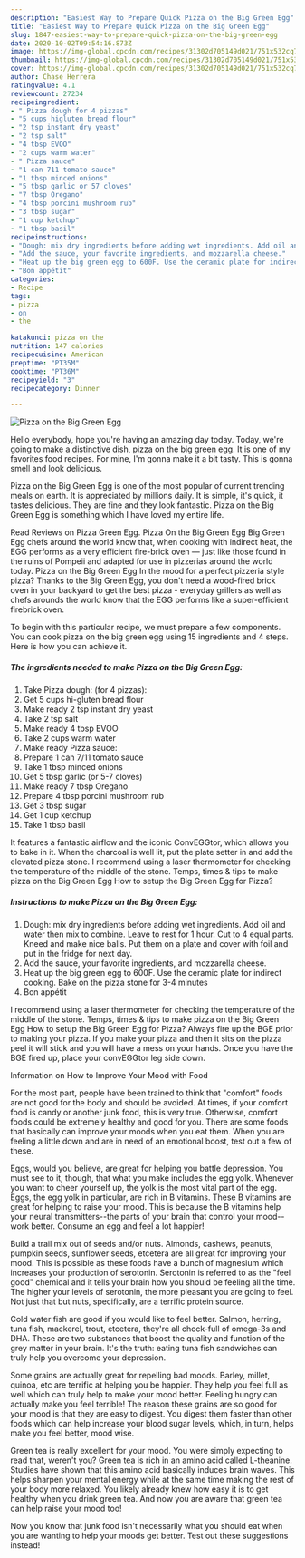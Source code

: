 ```yaml
---
description: "Easiest Way to Prepare Quick Pizza on the Big Green Egg"
title: "Easiest Way to Prepare Quick Pizza on the Big Green Egg"
slug: 1847-easiest-way-to-prepare-quick-pizza-on-the-big-green-egg
date: 2020-10-02T09:54:16.873Z
image: https://img-global.cpcdn.com/recipes/31302d705149d021/751x532cq70/pizza-on-the-big-green-egg-recipe-main-photo.jpg
thumbnail: https://img-global.cpcdn.com/recipes/31302d705149d021/751x532cq70/pizza-on-the-big-green-egg-recipe-main-photo.jpg
cover: https://img-global.cpcdn.com/recipes/31302d705149d021/751x532cq70/pizza-on-the-big-green-egg-recipe-main-photo.jpg
author: Chase Herrera
ratingvalue: 4.1
reviewcount: 27234
recipeingredient:
- " Pizza dough for 4 pizzas"
- "5 cups higluten bread flour"
- "2 tsp instant dry yeast"
- "2 tsp salt"
- "4 tbsp EVOO"
- "2 cups warm water"
- " Pizza sauce"
- "1 can 711 tomato sauce"
- "1 tbsp minced onions"
- "5 tbsp garlic or 57 cloves"
- "7 tbsp Oregano"
- "4 tbsp porcini mushroom rub"
- "3 tbsp sugar"
- "1 cup ketchup"
- "1 tbsp basil"
recipeinstructions:
- "Dough: mix dry ingredients before adding wet ingredients. Add oil and water then mix to combine. Leave to rest for 1 hour. Cut to 4 equal parts. Kneed and make nice balls. Put them on a plate and cover with foil and put in the fridge for next day."
- "Add the sauce, your favorite ingredients, and mozzarella cheese."
- "Heat up the big green egg to 600F. Use the ceramic plate for indirect cooking. Bake on the pizza stone for 3-4 minutes"
- "Bon appétit"
categories:
- Recipe
tags:
- pizza
- on
- the

katakunci: pizza on the 
nutrition: 147 calories
recipecuisine: American
preptime: "PT35M"
cooktime: "PT36M"
recipeyield: "3"
recipecategory: Dinner

---
```



![Pizza on the Big Green Egg](https://img-global.cpcdn.com/recipes/31302d705149d021/751x532cq70/pizza-on-the-big-green-egg-recipe-main-photo.jpg)

Hello everybody, hope you're having an amazing day today. Today, we're going to make a distinctive dish, pizza on the big green egg. It is one of my favorites food recipes. For mine, I'm gonna make it a bit tasty. This is gonna smell and look delicious.

Pizza on the Big Green Egg is one of the most popular of current trending meals on earth. It is appreciated by millions daily. It is simple, it's quick, it tastes delicious. They are fine and they look fantastic. Pizza on the Big Green Egg is something which I have loved my entire life.

Read Reviews on Pizza Green Egg. Pizza On the Big Green Egg Big Green Egg chefs around the world know that, when cooking with indirect heat, the EGG performs as a very efficient fire-brick oven — just like those found in the ruins of Pompeii and adapted for use in pizzerias around the world today. Pizza on the Big Green Egg In the mood for a perfect pizzeria style pizza? Thanks to the Big Green Egg, you don&#39;t need a wood-fired brick oven in your backyard to get the best pizza - everyday grillers as well as chefs arounds the world know that the EGG performs like a super-efficient firebrick oven.


To begin with this particular recipe, we must prepare a few components. You can cook pizza on the big green egg using 15 ingredients and 4 steps. Here is how you can achieve it.

<!--inarticleads1-->

##### The ingredients needed to make Pizza on the Big Green Egg:

1. Take  Pizza dough: (for 4 pizzas):
1. Get 5 cups hi-gluten bread flour
1. Make ready 2 tsp instant dry yeast
1. Take 2 tsp salt
1. Make ready 4 tbsp EVOO
1. Take 2 cups warm water
1. Make ready  Pizza sauce:
1. Prepare 1 can 7/11 tomato sauce
1. Take 1 tbsp minced onions
1. Get 5 tbsp garlic (or 5-7 cloves)
1. Make ready 7 tbsp Oregano
1. Prepare 4 tbsp porcini mushroom rub
1. Get 3 tbsp sugar
1. Get 1 cup ketchup
1. Take 1 tbsp basil


It features a fantastic airflow and the iconic ConvEGGtor, which allows you to bake in it. When the charcoal is well lit, put the plate setter in and add the elevated pizza stone. I recommend using a laser thermometer for checking the temperature of the middle of the stone. Temps, times &amp; tips to make pizza on the Big Green Egg How to setup the Big Green Egg for Pizza? 

<!--inarticleads2-->

##### Instructions to make Pizza on the Big Green Egg:

1. Dough: mix dry ingredients before adding wet ingredients. Add oil and water then mix to combine. Leave to rest for 1 hour. Cut to 4 equal parts. Kneed and make nice balls. Put them on a plate and cover with foil and put in the fridge for next day.
1. Add the sauce, your favorite ingredients, and mozzarella cheese.
1. Heat up the big green egg to 600F. Use the ceramic plate for indirect cooking. Bake on the pizza stone for 3-4 minutes
1. Bon appétit


I recommend using a laser thermometer for checking the temperature of the middle of the stone. Temps, times &amp; tips to make pizza on the Big Green Egg How to setup the Big Green Egg for Pizza? Always fire up the BGE prior to making your pizza. If you make your pizza and then it sits on the pizza peel it will stick and you will have a mess on your hands. Once you have the BGE fired up, place your convEGGtor leg side down. 

Information on How to Improve Your Mood with Food


For the most part, people have been trained to think that "comfort" foods are not good for the body and should be avoided. At times, if your comfort food is candy or another junk food, this is very true. Otherwise, comfort foods could be extremely healthy and good for you. There are some foods that basically can improve your moods when you eat them. When you are feeling a little down and are in need of an emotional boost, test out a few of these.

Eggs, would you believe, are great for helping you battle depression. You must see to it, though, that what you make includes the egg yolk. Whenever you want to cheer yourself up, the yolk is the most vital part of the egg. Eggs, the egg yolk in particular, are rich in B vitamins. These B vitamins are great for helping to raise your mood. This is because the B vitamins help your neural transmitters--the parts of your brain that control your mood--work better. Consume an egg and feel a lot happier!

Build a trail mix out of seeds and/or nuts. Almonds, cashews, peanuts, pumpkin seeds, sunflower seeds, etcetera are all great for improving your mood. This is possible as these foods have a bunch of magnesium which increases your production of serotonin. Serotonin is referred to as the "feel good" chemical and it tells your brain how you should be feeling all the time. The higher your levels of serotonin, the more pleasant you are going to feel. Not just that but nuts, specifically, are a terrific protein source.

Cold water fish are good if you would like to feel better. Salmon, herring, tuna fish, mackerel, trout, etcetera, they're all chock-full of omega-3s and DHA. These are two substances that boost the quality and function of the grey matter in your brain. It's the truth: eating tuna fish sandwiches can truly help you overcome your depression. 

Some grains are actually great for repelling bad moods. Barley, millet, quinoa, etc are terrific at helping you be happier. They help you feel full as well which can truly help to make your mood better. Feeling hungry can actually make you feel terrible! The reason these grains are so good for your mood is that they are easy to digest. You digest them faster than other foods which can help increase your blood sugar levels, which, in turn, helps make you feel better, mood wise.

Green tea is really excellent for your mood. You were simply expecting to read that, weren't you? Green tea is rich in an amino acid called L-theanine. Studies have shown that this amino acid basically induces brain waves. This helps sharpen your mental energy while at the same time making the rest of your body more relaxed. You likely already knew how easy it is to get healthy when you drink green tea. And now you are aware that green tea can help raise your mood too!

Now you know that junk food isn't necessarily what you should eat when you are wanting to help your moods get better. Test out  these suggestions  instead!

